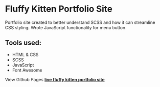 <h1>Fluffy Kitten Portfolio Site</h1>
<p>Portfolio site created to better understand SCSS and how it can streamline CSS styling. Wrote JavaScript functionality for menu button.</p>

<h2>Tools used:</h2>
<ul>
  <li>HTML & CSS</li>
  <li>SCSS</li>
  <li>JavaScript</li>
  <li>Font Awesome</li>
</ul>

<p>View Github Pages <strong><a href="https://emcrusta.github.io/fluffy-kitten-portfolio/">live fluffy kitten portfolio site</a></strong></p>
